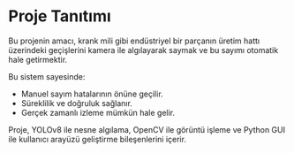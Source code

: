 #  Proje Tanıtımı

Bu projenin amacı, krank mili gibi endüstriyel bir parçanın üretim hattı üzerindeki geçişlerini kamera ile algılayarak saymak ve bu sayımı otomatik hale getirmektir.

Bu sistem sayesinde:
- Manuel sayım hatalarının önüne geçilir.
- Süreklilik ve doğruluk sağlanır.
- Gerçek zamanlı izleme mümkün hale gelir.

Proje, YOLOv8 ile nesne algılama, OpenCV ile görüntü işleme ve Python GUI ile kullanıcı arayüzü geliştirme bileşenlerini içerir.
